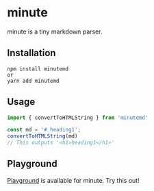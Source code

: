 # minute
minute is a tiny markdown parser.

## Installation
```
npm install minutemd
or
yarn add minutemd
```

## Usage
```typescript
import { convertToHTMLString } from 'minutemd'

const md = '# heading1';
convertToHTMLString(md)
// This outputs '<h1>heading1</h1>'
```

## Playground
[Playground](https://asmsuechan.github.io/minute-playground/) is available for minute. Try this out!
